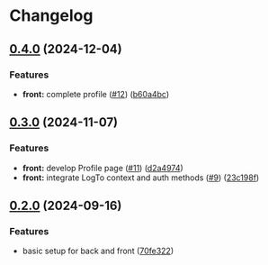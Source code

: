 # Changelog

## [0.4.0](https://github.com/presedo93/wedding_old/compare/front@v0.3.0...front@v0.4.0) (2024-12-04)


### Features

* **front:** complete profile ([#12](https://github.com/presedo93/wedding_old/issues/12)) ([b60a4bc](https://github.com/presedo93/wedding_old/commit/b60a4bcec92b7150b83f8f55b24a64461e0856b1))

## [0.3.0](https://github.com/presedo93/wedding/compare/front@v0.2.0...front@v0.3.0) (2024-11-07)


### Features

* **front:** develop Profile page  ([#11](https://github.com/presedo93/wedding/issues/11)) ([d2a4974](https://github.com/presedo93/wedding/commit/d2a4974d5a1a10ebc281ce89b17f3a1893a6d11c))
* **front:** integrate LogTo context and auth methods ([#9](https://github.com/presedo93/wedding/issues/9)) ([23c198f](https://github.com/presedo93/wedding/commit/23c198f240aa07389bc050bcb1f30903f293c320))

## [0.2.0](https://github.com/presedo93/wedding/compare/front-v0.1.0...front@v0.2.0) (2024-09-16)


### Features

* basic setup for back and front ([70fe322](https://github.com/presedo93/wedding/commit/70fe322e111b3827834689af8631278a3911a6b4))

